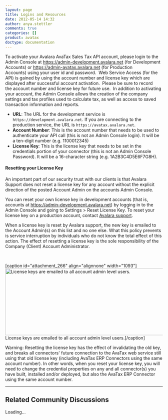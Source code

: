 ```yaml
---
layout: page
title: Logins and Resources
date: 2012-05-14 14:32
author: anya.stettler
comments: true
categories: []
product: avatax
doctype: documentation
---
```

To activate your Avalara AvaTax Sales Tax API account, please login to the Admin Console at <a href="https://admin-development.avalara.net">https://admin-development.avalara.net</a> (for Development Accounts) or <a href="https://admin-avatax.avalara.net">https://admin-avatax.avalara.net</a> (for Production Accounts) using your user id and password.  Web Service Access (for the API) is gained by using the account number and license key which are displayed after successful account activation.  Please be sure to record the account number and license key for future use.  In addition to activating your account, the Admin Console allows the creation of the company settings and tax profiles used to calculate tax, as well as access to saved transaction information and reports.
<ul>
	<li><strong>URL</strong>: The URL for the development service is <code>https://development.avalara.net</code>. If you are connecting to the production service, the URL is <code>https://avatax.avalara.net</code>.</li>
	<li><strong>Account Number</strong>: This is the account number that needs to be used to authenticate your API call (this is not an Admin Console login). It will be a ten-digit number (e.g. 1100012345)</li>
	<li><strong>License Key</strong>: This is the license key that needs to be set in the credentials portion of your connector (this is not an Admin Console Password). It will be a 16-character string (e.g. 1A2B3C4D5E6F7G8H).</li>
</ul>
<h4>Resetting your License Key</h4>
An important part of our security trust with our clients is that Avalara Support does not reset a license key for any account without the explicit direction of the posted Account Admin on the accounts Admin Console.

You can reset your own license key in development accounts (that is, accounts at <a href="https://admin-development.avalara.net">https://admin-development.avalara.net</a>) by logging in to the Admin Console and going to Settings &gt; Reset License Key. To reset your license key on a production account, contact <a href="mailto:support@avalara.com">Avalara support</a>.

When a license key is reset by Avalara support, the new key is emailed to the Account Admin(s) on this list and no one else. What this policy prevents is service interruption by individuals who do not know the total effect of this action. The effect of resetting a license key is the sole responsibility of the Company (Client) Account Administrator.

&nbsp;

[caption id="attachment_266" align="alignnone" width="1093"]<a href="/wp-content/uploads/2012/05/resetting-license-key.jpg"><img class=" wp-image-266 " src="/wp-content/uploads/2012/05/resetting-license-key.jpg" alt="License keys are emailed to all account admin level users." width="1093" height="214" /></a> License keys are emailed to all account admin level users.[/caption]

Warning: Resetting the license key has the effect of invalidating the old key, and breaks all connectors' future connection to the AvaTax web service still using that old license key (including AvaTax ERP Connectors using the same account number). In other words, when you reset your license key, you will need to change the credential properties on any and all connector(s) you have built, installed and/or deployed, but also the AvaTax ERP Connector using the same account number.

<hr />

<h2>Related Community Discussions</h2>
<div id="gsfn_list_widget">
<div id="gsfn_content">Loading...</div>
</div>
<script src="https://getsatisfaction.com/avalara/widgets/javascripts/f585970/widgets.js" type="text/javascript"></script><script src="https://getsatisfaction.com/avalara/topics.widget?callback=gsfnTopicsCallback&amp;length=240&amp;limit=5&amp;sort=recently_active&amp;user_defined_code=auth" type="text/javascript"></script>
<div id="getsat-widget-8157"></div>
<script src="https://loader.engage.gsfn.us/loader.js" type="text/javascript"></script><script type="text/javascript">// <![CDATA[
if (typeof GSFN !== "undefined") { GSFN.loadWidget(8157,{"containerId":"getsat-widget-8157"}); }
// ]]></script>
